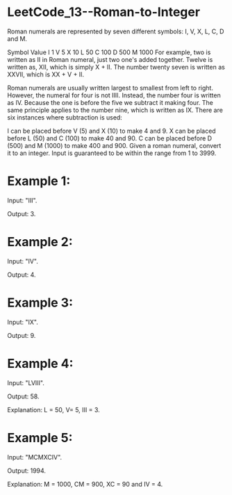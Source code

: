 # LeetCode_13--Roman-to-Integer

Roman numerals are represented by seven different symbols: I, V, X, L, C, D and M.

Symbol       Value
I             1
V             5
X             10
L             50
C             100
D             500
M             1000
For example, two is written as II in Roman numeral, just two one's added together. Twelve is written as, XII, which is simply X + II. The number twenty seven is written as XXVII, which is XX + V + II.

Roman numerals are usually written largest to smallest from left to right. However, the numeral for four is not IIII. Instead, the number four is written as IV. Because the one is before the five we subtract it making four. The same principle applies to the number nine, which is written as IX. There are six instances where subtraction is used:

I can be placed before V (5) and X (10) to make 4 and 9. 
X can be placed before L (50) and C (100) to make 40 and 90. 
C can be placed before D (500) and M (1000) to make 400 and 900.
Given a roman numeral, convert it to an integer. Input is guaranteed to be within the range from 1 to 3999.

# Example 1:
Input: "III".

Output: 3.

# Example 2:
Input: "IV".

Output: 4.

# Example 3:
Input: "IX".

Output: 9.

# Example 4:
Input: "LVIII". 

Output: 58.

Explanation: L = 50, V= 5, III = 3.

# Example 5:
Input: "MCMXCIV".

Output: 1994.

Explanation: M = 1000, CM = 900, XC = 90 and IV = 4.
